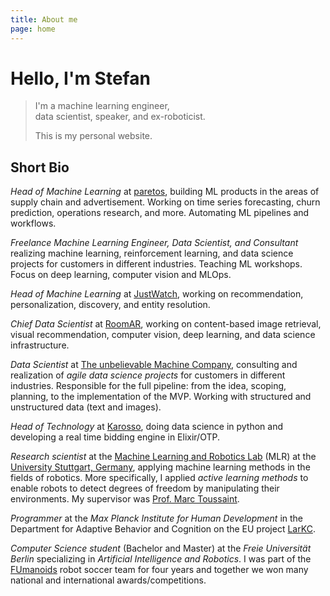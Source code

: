 ```yaml
---
title: About me
page: home
---
```


# Hello, I'm Stefan

> I'm a machine learning engineer,<br>
> data scientist, speaker, and ex-roboticist.
>
> This is my personal website.

<section>

## Short Bio

*Head of Machine Learning* at [paretos](https://paretos.com/),
building ML products in the areas of supply chain and advertisement.
Working on time series forecasting, churn prediction, operations research, and more.
Automating ML pipelines and workflows.

*Freelance Machine Learning Engineer, Data Scientist, and Consultant*
realizing machine learning, reinforcement learning, and data science projects
for customers in different industries.
Teaching ML workshops.
Focus on deep learning, computer vision and MLOps.

*Head of Machine Learning* at [JustWatch](https://justwatch.com/),
working on recommendation, personalization, discovery, and entity resolution.

*Chief Data Scientist* at [RoomAR](https://www.roomar.de/),
working on content-based image retrieval, visual recommendation, computer vision, deep learning, and data science infrastructure.

*Data Scientist* at [The unbelievable Machine Company](https://www.unbelievable-machine.com/),
consulting and realization of *agile data science projects* for customers in different industries.
Responsible for the full pipeline: from the idea, scoping, planning, to the implementation of the MVP.
Working with structured and unstructured data (text and images).

*Head of Technology* at [Karosso](http://www.karosso.de),
doing data science in python and developing a real time bidding engine in Elixir/OTP.

*Research scientist* at the [Machine Learning and Robotics Lab](http://www.ipvs.uni-stuttgart.de/abteilungen/mlr/) (MLR)
at the [University Stuttgart, Germany](http://www.uni-stuttgart.de),
applying machine learning methods in the fields of robotics.
More specifically, I applied *active learning methods* to enable robots to
detect degrees of freedom by manipulating their environments.
My supervisor was [Prof. Marc Toussaint](http://userpage.fu-berlin.de/~mtoussai/).

*Programmer* at the *Max Planck Institute for Human Development*
in the Department for Adaptive Behavior and Cognition
on the EU project [LarKC](http://www.larkc.eu/).

*Computer Science student* (Bachelor and Master) at the
*Freie Universität Berlin* specializing in
*Artificial Intelligence and Robotics*.
I was part of the [FUmanoids](http://www.fumanoids.de)
robot soccer team for four years
and together we won many national and international awards/competitions.

</section>
